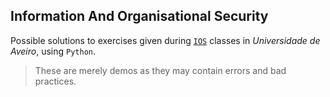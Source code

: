 ## Information And Organisational Security

Possible solutions to exercises given during [`IOS`](https://www.ua.pt/pt/uc/4143) classes in *Universidade de Aveiro*, using `Python`.

> These are merely demos as they may contain errors and bad practices.
